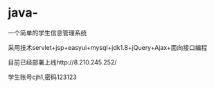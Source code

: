 # java-
一个简单的学生信息管理系统

采用技术servlet+jsp+easyui+mysql+jdk1.8+jQuery+Ajax+面向接口编程

目前已经部署上线http://8.210.245.252/

学生账号cjh1,密码123123
